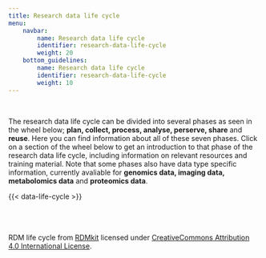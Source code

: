 ```yaml
---
title: Research data life cycle
menu:
    navbar:
        name: Research data life cycle
        identifier: research-data-life-cycle
        weight: 20
    bottom_guidelines:
        name: Research data life cycle
        identifier: research-data-life-cycle
        weight: 10
---
```

&nbsp;

The research data life cycle can be divided into several phases as seen in the wheel below; **plan, collect, process, analyse, perserve, share** and **reuse**. Here you can find information about all of these seven phases. Click on a section of the wheel below to get an introduction to that phase of the research data life cycle, including information on relevant resources and training material. Note that some phases also have data type specific information, currently avaliable for **genomics data, imaging data, metabolomics data** and **proteomics data**.

<div class="row mt-3">
  <div class="col-md-1">
    <div class="card-body">
    </div>
  </div>
  <div class="col-md-10">
    <div class="card-body">
      {{< data-life-cycle >}}
    </div>
  </div>
  <div class="col-md-1">
    <div class="card-body">
    </div>
  </div>
</div>
<br><br><br>

<p>RDM life cycle from <a href="https://rdmkit.elixir-europe.org/">RDMkit</a> licensed under <a href="http://creativecommons.org/licenses/by/4.0/">CreativeCommons Attribution 4.0 International License</a>. </p>
